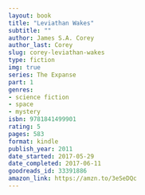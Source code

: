 ```yaml
---
layout: book
title: "Leviathan Wakes"
subtitle: ""
author: James S.A. Corey
author_last: Corey
slug: corey-leviathan-wakes
type: fiction
img: true
series: The Expanse
part: 1
genres:
- science fiction
- space
- mystery
isbn: 9781841499901
rating: 5
pages: 583
format: kindle
publish_year: 2011
date_started: 2017-05-29
date_completed: 2017-06-11
goodreads_id: 33391886
amazon_link: https://amzn.to/3eSeDQc
---
```

